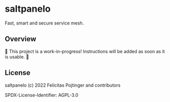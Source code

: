# saltpanelo

Fast, smart and secure service mesh.

## Overview

🚧 This project is a work-in-progress! Instructions will be added as soon as it is usable. 🚧

## License

saltpanelo (c) 2022 Felicitas Pojtinger and contributors

SPDX-License-Identifier: AGPL-3.0
